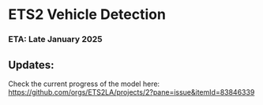 # ETS2 Vehicle Detection

### ETA: Late January 2025

## Updates:
Check the current progress of the model here:\
https://github.com/orgs/ETS2LA/projects/2?pane=issue&itemId=83846339
